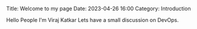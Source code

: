 Title: Welcome to my page
Date: 2023-04-26 16:00
Category: Introduction

Hello People I'm Viraj Katkar Lets have a small discussion on DevOps.
